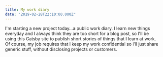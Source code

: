 ```yaml
---
title: My work diary
date: "2019-02-28T22:10:00.000Z"
---
```

I'm starting a new project today...a public work diary. I learn new things
everyday and I always think they are too short for a blog post, so I'll
be using this Gatsby site to publish short stories of things that I learn at work.
Of course, my job requires that I keep my work confidential so I'll just share
generic stuff, without disclosing projects or customers.